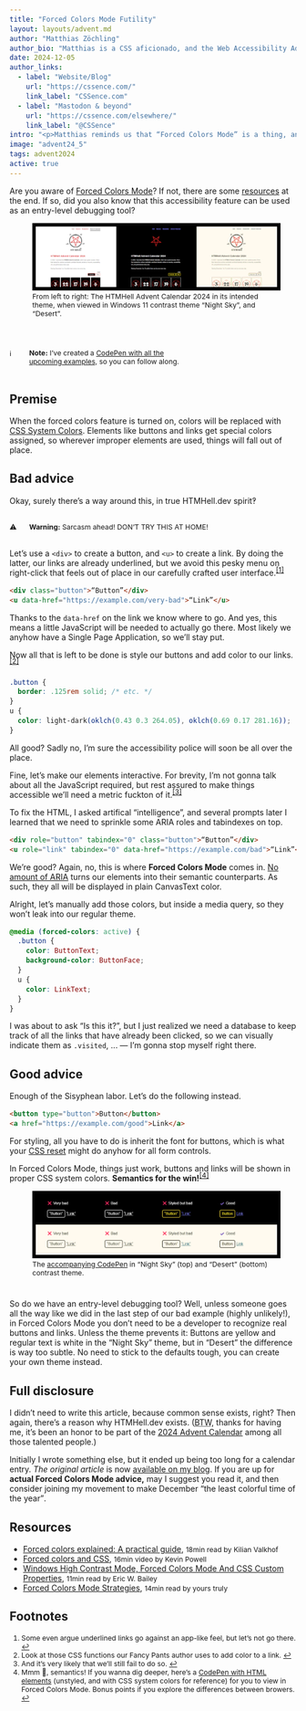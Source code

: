 ```yaml
---
title: "Forced Colors Mode Futility"
layout: layouts/advent.md
author: "Matthias Zöchling"
author_bio: "Matthias is a CSS aficionado, and the Web Accessibility Advocate at [George Labs](https://george-labs.com/), birthplace of the “George” online banking. He’s in pursuit of improving the accessibility for ten million customers across six countries, one day at a time. Additionally, he has been writing about _web stuff_ on his own site [for quite a while](https://cssence.com/2024/keep-blogging/). 2024 has been his best blogging year so far, even though things have significantly slowed down after the summer, when his wife gave birth to their third child."
date: 2024-12-05
author_links:
  - label: "Website/Blog"
    url: "https://cssence.com/"
    link_label: "CSSence.com"
  - label: "Mastodon & beyond"
    url: "https://cssence.com/elsewhere/"
    link_label: "@CSSence"
intro: "<p>Matthias reminds us that “Forced Colors Mode” is a thing, and that it can be used as an entry-level debugging tool.</p>"
image: "advent24_5"
tags: advent2024
active: true
---
```


<style>figure{margin-bottom:2.4rem}figure img{aspect-ratio:4;border: 6px solid #000}figcaption,sup,.highlight,section:has(#resources) span,section:has(#fns) ol{font-size:87.5%}.highlight{margin-left:1.5em;padding:1rem;text-wrap:balance}.highlight::before{content:attr(data-icon);content:attr(data-icon) / '';position:absolute;margin-left:calc(-1.5em - 1rem);filter:grayscale()}.highlight em{font-style:inherit;text-transform:uppercase}sup{position:relative;top:-.5em;vertical-align:baseline}</style>

Are you aware of [Forced Colors Mode](https://blogs.windows.com/msedgedev/2020/09/17/styling-for-windows-high-contrast-with-new-standards-for-forced-colors/)? If not, there are some [resources](#resources) at the end. If so, did you also know that this accessibility feature can be used as an entry-level debugging tool?

<figure><img src="htmhell-goes-fcm.webp" alt="Comparing HTMHell.dev: Three screenshots taken in Microsoft Edge browser. Although subtle tweaks could be made, overall the site works really well in Forced Colors Mode.">
<figcaption>From left to right: The HTMHell Advent Calendar 2024 in its intended theme, when viewed in Windows&nbsp;11 contrast theme “Night Sky”, and “Desert”.</figcaption>
</figure>

<p class="highlight" data-icon="ℹ️"><strong>Note:</strong> I’ve created a <a href="https://codepen.io/cssence/pen/BaXMNyv">CodePen with all the upcoming examples,</a> so you can follow along.</p>

## Premise

When the forced colors feature is turned on, colors will be replaced with [CSS System Colors](https://adrianroselli.com/2021/02/whcm-and-system-colors.html#CSS4). Elements like buttons and links get special colors assigned, so wherever improper elements are used, things will fall out of place.

## Bad advice

Okay, surely there’s a way around this, in true HTMHell.dev spirit‽

<p class="highlight" data-icon="⚠️"><strong>Warning:</strong> Sarcasm ahead! <em>Don’t try this at home!</em></p>

Let’s use a `<div>` to create a button, and `<u>` to create a link. By doing the latter, our links are already underlined, but we avoid this pesky menu on right-click that feels out of place in our carefully crafted user interface.<sup><a id="ref-fn-1" href="#fn-1" role="doc-noteref" aria-label="Footnote #1">[1]</a></sup>

```html
<div class="button">“Button”</div>
<u data-href="https://example.com/very-bad">“Link”</u>
```

Thanks to the `data-href` on the link we know where to go. And yes, this means a little JavaScript will be needed to actually go there. Most likely we anyhow have a Single Page Application, so we’ll stay put.

Now all that is left to be done is style our buttons and add color to our links.<sup><a id="ref-fn-2" href="#fn-2" role="doc-noteref" aria-label="Footnote #2">[2]</a></sup>

```css
.button {
  border: .125rem solid; /* etc. */
}
u {
  color: light-dark(oklch(0.43 0.3 264.05), oklch(0.69 0.17 281.16));
}
```

All good? Sadly no, I’m sure the accessibility police will soon be all over the place.

Fine, let’s make our elements interactive. For brevity, I’m not gonna talk about all the JavaScript required, but rest assured to make things accessible we’ll need a metric fuckton of it.<sup><a id="ref-fn-3" href="#fn-3" role="doc-noteref" aria-label="Footnote #3">[3]</a></sup>

To fix the HTML, I asked artifical “intelligence”, and several prompts later I learned that we need to sprinkle some ARIA roles and tabindexes on top.

```html
<div role="button" tabindex="0" class="button">“Button”</div>
<u role="link" tabindex="0" data-href="https://example.com/bad">“Link”</u>
```

We’re good? Again, no, this is where **Forced Colors Mode** comes in. [No amount of ARIA](https://htmhell.dev/adventcalendar/2022/2/) turns our elements into their semantic counterparts. As such, they all will be displayed in plain CanvasText color.

Alright, let’s manually add those colors, but inside a media query, so they won’t leak into our regular theme.

```css
@media (forced-colors: active) {
  .button {
    color: ButtonText;
    background-color: ButtonFace;
  }
  u {
    color: LinkText;
  }
}
```

I was about to ask “Is this it?”, but I just realized we need a database to keep track of all the links that have already been clicked, so we can visually indicate them as `.visited`, ... — I’m gonna stop myself right there.

## Good advice

Enough of the Sisyphean labor. Let’s do the following instead.

```html
<button type="button">Button</button>
<a href="https://example.com/good">Link</a>
```

For styling, all you have to do is inherit the font for buttons, which is what your [CSS reset](https://www.joshwcomeau.com/css/custom-css-reset/#six-inherit-fonts-for-form-controls-7) might do anyhow for all form controls.

In Forced Colors Mode, things just work, buttons and links will be shown in proper CSS system colors. **Semantics for the win!**<sup><a id="ref-fn-4" href="#fn-4" role="doc-noteref" aria-label="Footnote #4">[4]</a></sup>

<figure><img src="a-div-is-not-a-button-even-in-fcm.webp" alt="While we eventually can make our fake elements look like the real deal even in Forced Colors Mode, we should avoid all that work and use proper elements instead.">
<figcaption>The <a href="https://codepen.io/cssence/pen/BaXMNyv">accompanying CodePen</a> in “Night Sky” (top) and “Desert” (bottom) contrast theme.</figcaption>
</figure>

So do we have an entry-level debugging tool? Well, unless someone goes all the way like we did in the last step of our bad example (highly unlikely!), in Forced Colors Mode you don’t need to be a developer to recognize real buttons and links. Unless the theme prevents it: Buttons are yellow and regular text is white in the “Night Sky” theme, but in “Desert” the difference is way too subtle. No need to stick to the defaults tough, you can create your own theme instead.

## Full disclosure

I didn’t need to write this article, because common sense exists, right? Then again, there’s a reason why HTMHell.dev exists. (<abbr title="By the way">BTW</abbr>, thanks for having me, it’s been an honor to be part of the [2024 Advent Calendar](https://htmhell.dev/adventcalendar/2024/) among all those talented people.)

Initially I wrote something else, but it ended up being too long for a calendar entry. _The original article_ is now [available on my blog](https://cssence.com/2024/forced-colors-mode-strategies/). If you are up for **actual Forced Colors Mode advice,** may I suggest you read it, and then consider joining my movement to make December <q cite="https://cssence.com/2024/forced-colors-mode-strategies/">the least colorful time of the year</q>.

<section aria-labelledby="resources">

## Resources

* [Forced colors explained: A practical guide](https://polypane.app/blog/forced-colors-explained-a-practical-guide/), <span>18min read by Kilian Valkhof</span>
* [Forced colors and CSS](https://youtu.be/yYGLEy7CiT0), <span>16min video by Kevin Powell</span>
* [Windows High Contrast Mode, Forced Colors Mode And CSS Custom Properties](https://www.smashingmagazine.com/2022/03/windows-high-contrast-colors-mode-css-custom-properties/#styling-the-modal-for-forced-colors-mode), <span>11min read by Eric W. Bailey</span>
* [Forced Colors Mode Strategies](https://cssence.com/2024/forced-colors-mode-strategies/), <span>14min read by yours truly</span>

</section>
<section aria-labelledby="fns" class="section">
<h2 id="fns">Footnotes</h2>
<ol>
<li id="fn-1">Some even argue underlined links go against an app-like feel, but let’s not go there. <a href="#ref-fn-1" role="doc-backlink" aria-label="Back to article">↩︎</a></li>
<li id="fn-2">Look at those CSS functions our Fancy&nbsp;Pants author uses to add color to a link. <a href="#ref-fn-2" role="doc-backlink" aria-label="Back to article">↩︎</a></li>
<li id="fn-3">And it’s very likely that we’ll still fail to do so. <a href="#ref-fn-3" role="doc-backlink" aria-label="Back to article">↩︎</a></li>
<li id="fn-4">Mmm 🤤, semantics! If you wanna dig deeper, here’s a <a href="https://codepen.io/cssence/pen/RwXmEYN">CodePen with HTML elements</a> (unstyled, and with CSS system colors for reference) for you to view in Forced Colors Mode. Bonus points if you explore the differences between browers. <a href="#ref-fn-4" role="doc-backlink" aria-label="Back to article">↩︎</a></li>
</ol>
</section>
